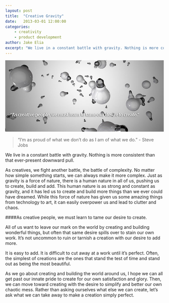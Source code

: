```yaml
---
layout: post
title:  "Creative Gravity"
date:   2013-03-01 12:00:00
categories:
    - creativity
    - product development
author: Jake Elia
excerpt: "We live in a constant battle with gravity. Nothing is more consistent than that ever-present downward pull."
---
```


![Creative Gravity](/images/posts/creative-gravity.jpg)

> “I’m as proud of what we don’t do as I am of what we do.” - Steve Jobs

We live in a constant battle with gravity. Nothing is more consistent than that ever-present downward pull.

As creatives, we fight another battle, the battle of complexity. No matter how simple something starts, we can always make it more complex. Just as gravity is a force of nature, there is a human nature in all of us, pushing us to create, build and add. This human nature is as strong and constant as gravity, and it has led us to create and build more things than we ever could have dreamed. While this force of nature has given us some amazing things from technology to art, it can easily overpower us and lead to clutter and chaos.

####As creative people, we must learn to tame our desire to create.

All of us want to leave our mark on the world by creating and building wonderful things, but often that same desire spills over to stain our own work. It’s not uncommon to ruin or tarnish a creation with our desire to add more.

It is easy to add. It is difficult to cut away at a work until it’s perfect. Often, the simplest of creations are the ones that stand the test of time and stand out as being the most beautiful.

As we go about creating and building the world around us, I hope we can all get past our innate pride to create for our own satisfaction and glory. Then, we can move toward creating with the desire to simplify and better our own chaotic mess. Rather than asking ourselves what else we can create, let’s ask what we can take away to make a creation simply perfect.